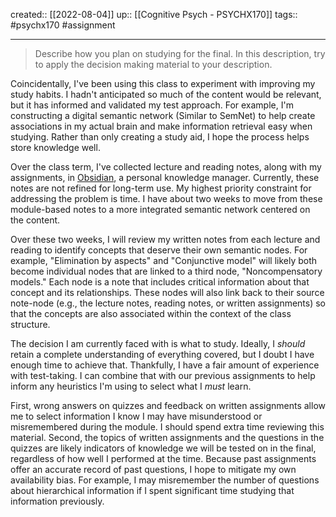 created:: [[2022-08-04]]
up:: [[Cognitive Psych - PSYCHX170]]
tags:: #psychx170 #assignment 
***
> Describe how you plan on studying for the final. In this description, try to apply the decision making material to your description.

Coincidentally, I've been using this class to experiment with improving my study habits. I hadn't anticipated so much of the content would be relevant, but it has informed and validated my test approach. For example, I'm constructing a digital semantic network (Similar to SemNet) to help create associations in my actual brain and make information retrieval easy when studying. Rather than only creating a study aid, I hope the process helps store knowledge well.

Over the class term, I've collected lecture and reading notes, along with my assignments, in [Obsidian](http://obsidian.md/), a personal knowledge manager. Currently, these notes are not refined for long-term use. My highest priority constraint for addressing the problem is time. I have about two weeks to move from these module-based notes to a more integrated semantic network centered on the content.

Over these two weeks, I will review my written notes from each lecture and reading to identify concepts that deserve their own semantic nodes. For example, "Elimination by aspects" and "Conjunctive model" will likely both become individual nodes that are linked to a third node, "Noncompensatory models." Each node is a note that includes critical information about that concept and its relationships. These nodes will also link back to their source note-node (e.g., the lecture notes, reading notes, or written assignments) so that the concepts are also associated within the context of the class structure.

The decision I am currently faced with is what to study. Ideally, I *should* retain a complete understanding of everything covered, but I doubt I have enough time to achieve that. Thankfully, I have a fair amount of experience with test-taking. I can combine that with our previous assignments to help inform any heuristics I'm using to select what I *must* learn. 

First, wrong answers on quizzes and feedback on written assignments allow me to select information I know I may have misunderstood or misremembered during the module. I should spend extra time reviewing this material. Second, the topics of written assignments and the questions in the quizzes are likely indicators of knowledge we will be tested on in the final, regardless of how well I performed at the time. Because past assignments offer an accurate record of past questions, I hope to mitigate my own availability bias. For example, I may misremember the number of questions about hierarchical information if I spent significant time studying that information previously.